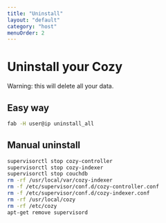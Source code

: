 ```yaml
---
title: "Uninstall"
layout: "default"
category: "host"
menuOrder: 2
---
```


# Uninstall your Cozy
Warning: this will delete all your data.

## Easy way 

```bash
fab -H user@ip uninstall_all
```
   
## Manual uninstall

```bash
supervisorctl stop cozy-controller
supervisorctl stop cozy-indexer
supervisorctl stop couchdb
rm -rf /usr/local/var/cozy-indexer
rm -f /etc/supervisor/conf.d/cozy-controller.conf
rm -f /etc/supervisor/conf.d/cozy-indexer.conf
rm -rf /usr/local/cozy
rm -rf /etc/cozy
apt-get remove supervisord
```
